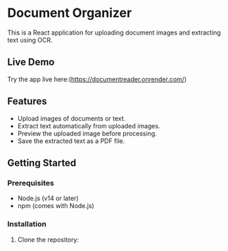 # Document Organizer

This is a React application for uploading document images and extracting text using OCR.

## Live Demo

Try the app live here:(https://documentreader.onrender.com/)

## Features

- Upload images of documents or text.
- Extract text automatically from uploaded images.
- Preview the uploaded image before processing.
- Save the extracted text as a PDF file.

## Getting Started

### Prerequisites

- Node.js (v14 or later)
- npm (comes with Node.js)

### Installation

1. Clone the repository:  
